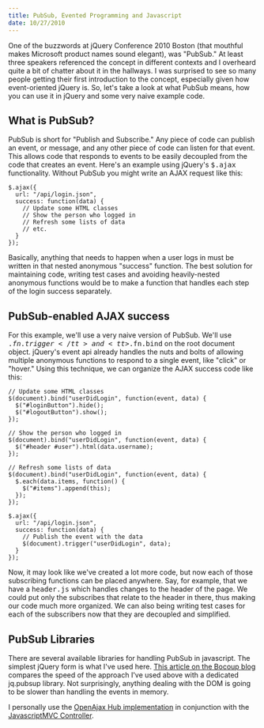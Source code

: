 ```yaml
--- 
title: PubSub, Evented Programming and Javascript
date: 10/27/2010
---
```


One of the buzzwords at jQuery Conference 2010 Boston (that mouthful makes Microsoft product names sound elegant), was "PubSub." At least three speakers referenced the concept in different contexts and I overheard quite a bit of chatter about it in the hallways. I was surprised to see so many people getting their first introduction to the concept, especially given how event-oriented jQuery is. So, let's take a look at what PubSub means, how you can use it in jQuery and some very naive example code.

## What is PubSub?

PubSub is short for "Publish and Subscribe." Any piece of code can publish an event, or message, and any other piece of code can listen for that event. This allows code that responds to events to be easily decoupled from the code that creates an event. Here's an example using jQuery's <tt>$.ajax</tt> functionality. Without PubSub you might write an AJAX request like this:

    $.ajax({ 
      url: "/api/login.json", 
      success: function(data) {
        // Update some HTML classes
        // Show the person who logged in
        // Refresh some lists of data
        // etc.
      }
    });

Basically, anything that needs to happen when a user logs in must be written in that nested anonymous "success" function. The best solution for maintaining code, writing test cases and avoiding heavily-nested anonymous functions would be to make a function that handles each step of the login success separately.

## PubSub-enabled AJAX success

For this example, we'll use a very naive version of PubSub. We'll use <tt>$.fn.trigger</tt> and <tt>$.fn.bind</tt> on the root document object. jQuery's event api already handles the nuts and bolts of allowing multiple anonymous functions to respond to a single event, like "click" or "hover." Using this technique, we can organize the AJAX success code like this:

    // Update some HTML classes
    $(document).bind("userDidLogin", function(event, data) {
      $("#loginButton").hide();
      $("#logoutButton").show();
    });
    
    // Show the person who logged in
    $(document).bind("userDidLogin", function(event, data) {
      $("#header #user").html(data.username);
    });
    
    // Refresh some lists of data
    $(document).bind("userDidLogin", function(event, data) {
      $.each(data.items, function() {
        $("#items").append(this);
      });
    });
        
    $.ajax({ 
      url: "/api/login.json", 
      success: function(data) {
        // Publish the event with the data
        $(document).trigger("userDidLogin", data);
      }
    });

Now, it may look like we've created a lot more code, but now each of those subscribing functions can be placed anywhere. Say, for example, that we have a <tt>header.js</tt> which handles changes to the header of the page. We could put only the subscribes that relate to the header in there, thus making our code much more organized. We can also being writing test cases for each of the subscribers now that they are decoupled and simplified.

## PubSub Libraries

There are several available libraries for handling PubSub in javascript. The simplest jQuery form is what I've used here. [This article on the Bocoup blog] compares the speed of the approach I've used above with a dedicated jq.pubsup library. Not surprisingly, anything dealing with the DOM is going to be slower than handling the events in memory.

I personally use the [OpenAjax Hub implementation] in conjunction with the [JavascriptMVC Controller].

[This article on the Bocoup blog]: http://weblog.bocoup.com/publishsubscribe-with-jquery-custom-events
[OpenAjax Hub implementation]: http://www.openajax.org/member/wiki/OpenAjax_Hub_1.0_Specification
[JavascriptMVC Controller]: http://v3.javascriptmvc.com/index.html#&who=jQuery.Controller
